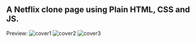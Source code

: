 A Netflix clone page using Plain HTML, CSS and JS.
-

Preview:
![cover1](https://user-images.githubusercontent.com/85239081/194917219-fc293813-8461-47c7-98ca-f83cafcce7f2.jpg)
![cover2](https://user-images.githubusercontent.com/85239081/194917226-1cc0890e-527f-4d14-9bb7-27daa9194550.jpg)
![cover3](https://user-images.githubusercontent.com/85239081/194917242-3aa95d42-770d-43a8-96a1-730f5c4784c7.jpg)
